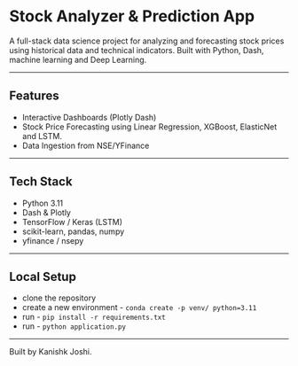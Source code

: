 # Stock Analyzer & Prediction App

A full-stack data science project for analyzing and forecasting stock prices using historical data and technical indicators. Built with Python, Dash, machine learning and Deep Learning.

---

## Features

- Interactive Dashboards (Plotly Dash)
- Stock Price Forecasting using Linear Regression, XGBoost, ElasticNet and LSTM.
- Data Ingestion from NSE/YFinance

---

## Tech Stack

- Python 3.11
- Dash & Plotly
- TensorFlow / Keras (LSTM)
- scikit-learn, pandas, numpy
- yfinance / nsepy


---

## Local Setup

- clone the repository
- create a new environment - 
  `conda create -p venv/ python=3.11`
- run - 
  `pip install -r requirements.txt`
- run - `python application.py`

---

Built by Kanishk Joshi.

